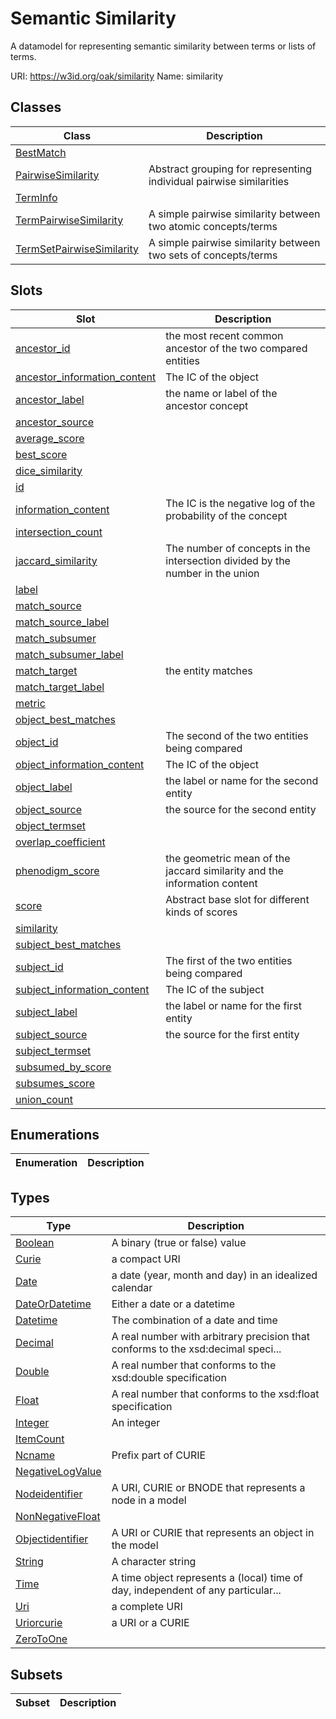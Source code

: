 # Semantic Similarity

A datamodel for representing semantic similarity between terms or lists of terms.

URI: https://w3id.org/oak/similarity
Name: similarity



## Classes

| Class | Description |
| --- | --- |
| [BestMatch](BestMatch.md) |  |
| [PairwiseSimilarity](PairwiseSimilarity.md) | Abstract grouping for representing individual pairwise similarities |
| [TermInfo](TermInfo.md) |  |
| [TermPairwiseSimilarity](TermPairwiseSimilarity.md) | A simple pairwise similarity between two atomic concepts/terms |
| [TermSetPairwiseSimilarity](TermSetPairwiseSimilarity.md) | A simple pairwise similarity between two sets of concepts/terms |


## Slots

| Slot | Description |
| --- | --- |
| [ancestor_id](ancestor_id.md) | the most recent common ancestor of the two compared entities |
| [ancestor_information_content](ancestor_information_content.md) | The IC of the object |
| [ancestor_label](ancestor_label.md) | the name or label of the ancestor concept |
| [ancestor_source](ancestor_source.md) |  |
| [average_score](average_score.md) |  |
| [best_score](best_score.md) |  |
| [dice_similarity](dice_similarity.md) |  |
| [id](id.md) |  |
| [information_content](information_content.md) | The IC is the negative log of the probability of the concept |
| [intersection_count](intersection_count.md) |  |
| [jaccard_similarity](jaccard_similarity.md) | The number of concepts in the intersection divided by the number in the union |
| [label](label.md) |  |
| [match_source](match_source.md) |  |
| [match_source_label](match_source_label.md) |  |
| [match_subsumer](match_subsumer.md) |  |
| [match_subsumer_label](match_subsumer_label.md) |  |
| [match_target](match_target.md) | the entity matches |
| [match_target_label](match_target_label.md) |  |
| [metric](metric.md) |  |
| [object_best_matches](object_best_matches.md) |  |
| [object_id](object_id.md) | The second of the two entities being compared |
| [object_information_content](object_information_content.md) | The IC of the object |
| [object_label](object_label.md) | the label or name for the second entity |
| [object_source](object_source.md) | the source for the second entity |
| [object_termset](object_termset.md) |  |
| [overlap_coefficient](overlap_coefficient.md) |  |
| [phenodigm_score](phenodigm_score.md) | the geometric mean of the jaccard similarity and the information content |
| [score](score.md) | Abstract base slot for different kinds of scores |
| [similarity](similarity.md) |  |
| [subject_best_matches](subject_best_matches.md) |  |
| [subject_id](subject_id.md) | The first of the two entities being compared |
| [subject_information_content](subject_information_content.md) | The IC of the subject |
| [subject_label](subject_label.md) | the label or name for the first entity |
| [subject_source](subject_source.md) | the source for the first entity |
| [subject_termset](subject_termset.md) |  |
| [subsumed_by_score](subsumed_by_score.md) |  |
| [subsumes_score](subsumes_score.md) |  |
| [union_count](union_count.md) |  |


## Enumerations

| Enumeration | Description |
| --- | --- |


## Types

| Type | Description |
| --- | --- |
| [Boolean](Boolean.md) | A binary (true or false) value |
| [Curie](Curie.md) | a compact URI |
| [Date](Date.md) | a date (year, month and day) in an idealized calendar |
| [DateOrDatetime](DateOrDatetime.md) | Either a date or a datetime |
| [Datetime](Datetime.md) | The combination of a date and time |
| [Decimal](Decimal.md) | A real number with arbitrary precision that conforms to the xsd:decimal speci... |
| [Double](Double.md) | A real number that conforms to the xsd:double specification |
| [Float](Float.md) | A real number that conforms to the xsd:float specification |
| [Integer](Integer.md) | An integer |
| [ItemCount](ItemCount.md) |  |
| [Ncname](Ncname.md) | Prefix part of CURIE |
| [NegativeLogValue](NegativeLogValue.md) |  |
| [Nodeidentifier](Nodeidentifier.md) | A URI, CURIE or BNODE that represents a node in a model |
| [NonNegativeFloat](NonNegativeFloat.md) |  |
| [Objectidentifier](Objectidentifier.md) | A URI or CURIE that represents an object in the model |
| [String](String.md) | A character string |
| [Time](Time.md) | A time object represents a (local) time of day, independent of any particular... |
| [Uri](Uri.md) | a complete URI |
| [Uriorcurie](Uriorcurie.md) | a URI or a CURIE |
| [ZeroToOne](ZeroToOne.md) |  |


## Subsets

| Subset | Description |
| --- | --- |
